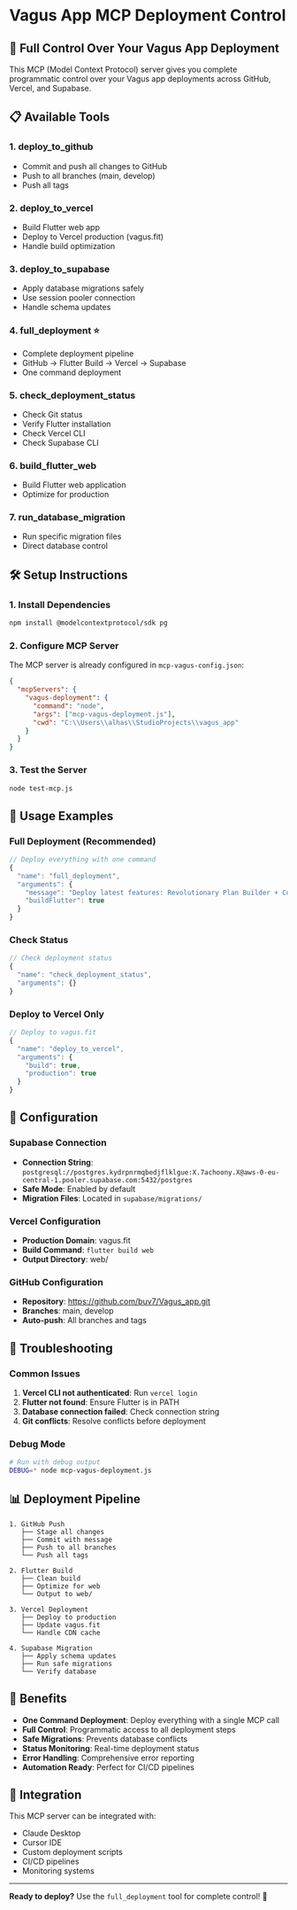 # Vagus App MCP Deployment Control

## 🚀 Full Control Over Your Vagus App Deployment

This MCP (Model Context Protocol) server gives you complete programmatic control over your Vagus app deployments across GitHub, Vercel, and Supabase.

## 📋 Available Tools

### 1. **deploy_to_github**
- Commit and push all changes to GitHub
- Push to all branches (main, develop)
- Push all tags

### 2. **deploy_to_vercel** 
- Build Flutter web app
- Deploy to Vercel production (vagus.fit)
- Handle build optimization

### 3. **deploy_to_supabase**
- Apply database migrations safely
- Use session pooler connection
- Handle schema updates

### 4. **full_deployment** ⭐
- Complete deployment pipeline
- GitHub → Flutter Build → Vercel → Supabase
- One command deployment

### 5. **check_deployment_status**
- Check Git status
- Verify Flutter installation
- Check Vercel CLI
- Check Supabase CLI

### 6. **build_flutter_web**
- Build Flutter web application
- Optimize for production

### 7. **run_database_migration**
- Run specific migration files
- Direct database control

## 🛠️ Setup Instructions

### 1. Install Dependencies
```bash
npm install @modelcontextprotocol/sdk pg
```

### 2. Configure MCP Server
The MCP server is already configured in `mcp-vagus-config.json`:
```json
{
  "mcpServers": {
    "vagus-deployment": {
      "command": "node",
      "args": ["mcp-vagus-deployment.js"],
      "cwd": "C:\\Users\\alhas\\StudioProjects\\vagus_app"
    }
  }
}
```

### 3. Test the Server
```bash
node test-mcp.js
```

## 🎯 Usage Examples

### Full Deployment (Recommended)
```javascript
// Deploy everything with one command
{
  "name": "full_deployment",
  "arguments": {
    "message": "Deploy latest features: Revolutionary Plan Builder + Coach Marketplace",
    "buildFlutter": true
  }
}
```

### Check Status
```javascript
// Check deployment status
{
  "name": "check_deployment_status",
  "arguments": {}
}
```

### Deploy to Vercel Only
```javascript
// Deploy to vagus.fit
{
  "name": "deploy_to_vercel",
  "arguments": {
    "build": true,
    "production": true
  }
}
```

## 🔧 Configuration

### Supabase Connection
- **Connection String**: `postgresql://postgres.kydrpnrmqbedjflklgue:X.7achoony.X@aws-0-eu-central-1.pooler.supabase.com:5432/postgres`
- **Safe Mode**: Enabled by default
- **Migration Files**: Located in `supabase/migrations/`

### Vercel Configuration
- **Production Domain**: vagus.fit
- **Build Command**: `flutter build web`
- **Output Directory**: web/

### GitHub Configuration
- **Repository**: https://github.com/buv7/Vagus_app.git
- **Branches**: main, develop
- **Auto-push**: All branches and tags

## 🚨 Troubleshooting

### Common Issues
1. **Vercel CLI not authenticated**: Run `vercel login`
2. **Flutter not found**: Ensure Flutter is in PATH
3. **Database connection failed**: Check connection string
4. **Git conflicts**: Resolve conflicts before deployment

### Debug Mode
```bash
# Run with debug output
DEBUG=* node mcp-vagus-deployment.js
```

## 📊 Deployment Pipeline

```
1. GitHub Push
   ├── Stage all changes
   ├── Commit with message
   ├── Push to all branches
   └── Push all tags

2. Flutter Build
   ├── Clean build
   ├── Optimize for web
   └── Output to web/

3. Vercel Deployment
   ├── Deploy to production
   ├── Update vagus.fit
   └── Handle CDN cache

4. Supabase Migration
   ├── Apply schema updates
   ├── Run safe migrations
   └── Verify database
```

## 🎉 Benefits

- **One Command Deployment**: Deploy everything with a single MCP call
- **Full Control**: Programmatic access to all deployment steps
- **Safe Migrations**: Prevents database conflicts
- **Status Monitoring**: Real-time deployment status
- **Error Handling**: Comprehensive error reporting
- **Automation Ready**: Perfect for CI/CD pipelines

## 🔗 Integration

This MCP server can be integrated with:
- Claude Desktop
- Cursor IDE
- Custom deployment scripts
- CI/CD pipelines
- Monitoring systems

---

**Ready to deploy?** Use the `full_deployment` tool for complete control! 🚀
